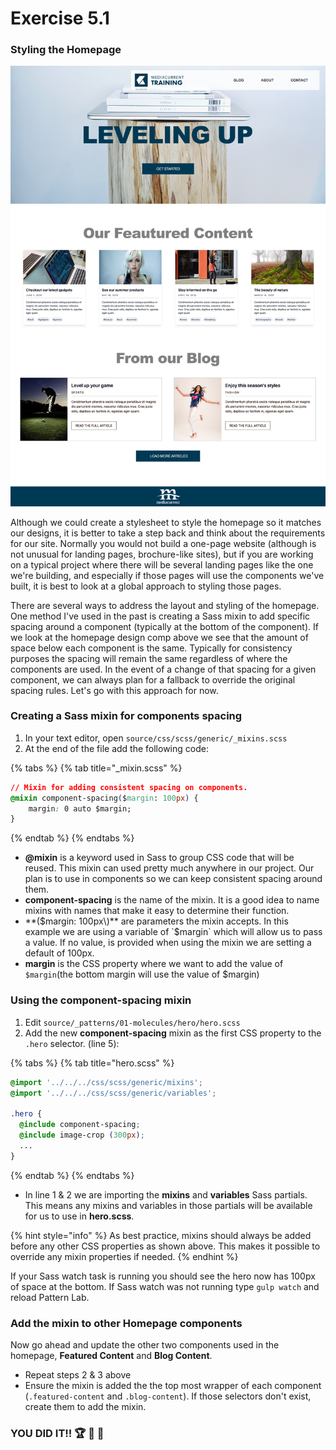 # Exercise 5.1

### Styling the Homepage

![Homepage](../../.gitbook/assets/components-for-beginners.png)

Although we could create a stylesheet to style the homepage so it matches our designs, it is better to take a step back and think about the requirements for our site. Normally you would not build a one-page website \(although is not unusual for landing pages, brochure-like sites\), but if you are working on a typical project where there will be several landing pages like the one we're building, and especially if those pages will use the components we've built, it is best to look at a global approach to styling those pages.

There are several ways to address the layout and styling of the homepage. One method I've used in the past is creating a Sass mixin to add specific spacing around a component \(typically at the bottom of the component\). If we look at the homepage design comp above we see that the amount of space below each component is the same. Typically for consistency purposes the spacing will remain the same regardless of where the components are used. In the event of a change of that spacing for a given component, we can always plan for a fallback to override the original spacing rules. Let's go with this approach for now.

### Creating a Sass mixin for components spacing

1. In your text editor, open `source/css/scss/generic/_mixins.scss`
2. At the end of the file add the following code:

{% tabs %}
{% tab title="\_mixin.scss" %}
```css
// Mixin for adding consistent spacing on components.
@mixin component-spacing($margin: 100px) {
	margin: 0 auto $margin;
}
```
{% endtab %}
{% endtabs %}

* **@mixin** is a keyword used in Sass to group CSS code that will be reused.  This mixin can used pretty much anywhere in our project.  Our plan is to use in components so we can keep consistent spacing around them.
* **component-spacing** is the name of the mixin.  It is a good idea to name mixins with names that make it easy to determine their function.
* **\($margin: 100px\)** are parameters the mixin accepts.  In this example we are using a variable of `$margin` which will allow us to pass a value.  If no value, is provided when using the mixin we are setting a default of 100px.
* **margin** is the CSS property where we want to add the value of `$margin`\(the bottom margin will use the value of $margin\)

### Using the component-spacing mixin

1. Edit `source/_patterns/01-molecules/hero/hero.scss`
2. Add the new **component-spacing** mixin as the first CSS property to the `.hero` selector.  \(line 5\):

{% tabs %}
{% tab title="hero.scss" %}
```css
@import '../../../css/scss/generic/mixins';
@import '../../../css/scss/generic/variables';

.hero {
  @include component-spacing;
  @include image-crop (300px);
  ...
}
```
{% endtab %}
{% endtabs %}

* In line 1 & 2 we are importing the **mixins** and **variables** Sass partials.  This means any mixins and variables in those partials will be available for us to use in **hero.scss**. 

{% hint style="info" %}
As best practice, mixins should always be added before any other CSS properties as shown above. This makes it possible to override any mixin properties if needed.
{% endhint %}

If your Sass watch task is running you should see the hero now has 100px of space at the bottom. If Sass watch was not running type `gulp watch` and reload Pattern Lab.

### Add the mixin to other Homepage components

Now go ahead and update the other two components used in the homepage, **Featured Content** and **Blog Content**.

* Repeat steps 2 & 3 above
* Ensure the mixin is added the the top most wrapper of each component \(`.featured-content` and `.blog-content`\).  If those selectors don't exist, create them to add the mixin.

### YOU DID IT!! 🏆 🎉 🙌

